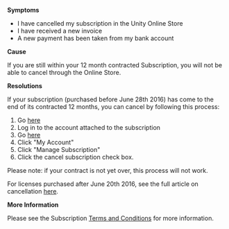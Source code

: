 

**Symptoms**


- I have cancelled my subscription in the Unity Online Store
- I have received a new invoice
- A new payment has been taken from my bank account



**Cause**



If you are still within your 12 month contracted Subscription, you will not be able to cancel through the Online Store.



**Resolutions**



If your subscription (purchased before June 28th 2016) has come to the end of its contracted 12 months, you can cancel by following this process:



1. Go [here](https://accounts.unity3d.com/sign-in)
2. Log in to the account attached to the subscription
3. Go [here](https://store.unity3d.com/)
4. Click "My Account"
5. Click "Manage Subscription"
6. Click the cancel subscription check box.



Please note: if your contract is not yet over, this process will not work.



For licenses purchased after June 20th 2016, see the full article on cancellation [here](https://support.unity3d.com/hc/en-us/articles/205767715).



**More Information**



Please see the Subscription [Terms and Conditions](https://store.unity3d.com/products/subscription-terms) for more information.





